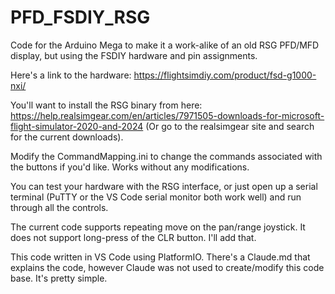 # PFD_FSDIY_RSG
Code for the Arduino Mega to make it a work-alike of an old RSG PFD/MFD display, but using the FSDIY hardware and pin assignments. 

Here's a link to the hardware: https://flightsimdiy.com/product/fsd-g1000-nxi/

You'll want to install the RSG binary from here: https://help.realsimgear.com/en/articles/7971505-downloads-for-microsoft-flight-simulator-2020-and-2024
(Or go to the realsimgear site and search for the current downloads).

Modify the CommandMapping.ini to change the commands associated with the buttons if you'd like. Works without any modifications.

You can test your hardware with the RSG interface, or just open up a serial terminal (PuTTY or the VS Code serial monitor both work well) and run through all the controls.

The current code supports repeating move on the pan/range joystick. It does not support long-press of the CLR button. I'll add that.

 This code written in VS Code using PlatformIO. There's a Claude.md that explains the code, however Claude was not used to create/modify this code base. It's pretty simple. 
